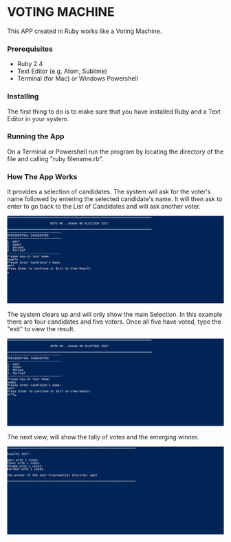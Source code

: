 # VOTING MACHINE

This APP created in Ruby works like a Voting Machine.

### Prerequisites
- Ruby 2.4 
- Text Editor (e.g. Atom, Sublime)
- Terminal (for Mac) or Windows Powershell

### Installing
The first thing to do is to make sure that you have installed Ruby and a Text Editor in your system.

### Running the App
On a Terminal or Powershell run the program by locating the directory of the file and calling "ruby filename.rb". 

### How The App Works
It provides a selection of candidates.  The system will ask for the voter's name followed by entering the selected candidate's name.
It will then ask to enter to go back to the List of Candidates and will ask another voter.

![alt text](https://github.com/marc-acm/voting-m/blob/master/vote1.png)


The system clears up and will only show the main Selection.  In this example there are four candidates and five voters.
Once all five have voted, type the "exit" to view the result.

![alt text](https://github.com/marc-acm/voting-m/blob/master/vote2.png)



The next view, will show the tally of votes and the emerging winner.

![alt text](https://github.com/marc-acm/voting-m/blob/master/vote3.png)

